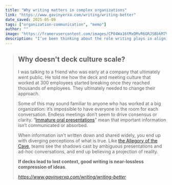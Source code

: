 ```yaml
---
title: "Why writing matters in complex organizations"
link: "https://www.gavinyerxa.com/writing/writing-better"
date_saved: 2025-05-09
tags: ["organization-communication", "memo"]
author: ""
image: "https://framerusercontent.com/images/CP04Wa16tMxDMvR6GRJSBbkM7Vs.png"
description: "I’ve been thinking about the role writing plays in aligning people and making good decisions. I wanted to unpack my thoughts around the challenges that slide/deck oriented organizations face as they hit scale and grapple with increasing complexity.  "
---
```


<blockquote class="quoteback" darkmode="" data-title="Why%20writing%20matters%20in%20complex%20organizations" data-author="" cite="https://www.gavinyerxa.com/writing/writing-better">
                      <h2 class="framer-text framer-styles-preset-1zfy4p">Why doesn't deck culture scale?&nbsp;</h2><p class="framer-text framer-styles-preset-6l9gfo">I was talking to a friend who was early at a company that ultimately went public. He told me how the deck and meeting culture that worked at 300 employees started breaking once they reached thousands of employees. They ultimately needed to change their approach.</p><p class="framer-text framer-styles-preset-6l9gfo">Some of this may sound familiar to anyone who has worked at a big organization: it’s impossible to have everyone in the room for each conversation. Endless meetings don’t seem to drive consensus or clarity. “<a class="framer-text framer-styles-preset-1wicq5s" href="https://sriramk.com/memos/completed-staff-work-thomas-watson-jr-ibm.pdf" rel="noopener" target="_blank">Immature oral presentations</a>” mean that important information isn’t communicated or absorbed. </p><p class="framer-text framer-styles-preset-6l9gfo">When information isn't written down and shared widely, you end up with diverging perceptions of what is true. Like <a class="framer-text framer-styles-preset-1wicq5s" href="https://scholar.harvard.edu/files/seyer/files/plato_republic_514b-518d_allegory-of-the-cave.pdf" rel="noopener" target="_blank">the Allegory of the Cave</a>, teams see the shadows cast by ambiguous presentations and ad-hoc conversations, and end up believing a projection of reality.</p><p class="framer-text framer-styles-preset-6l9gfo"><strong class="framer-text">If decks lead to lost context, good writing is near-lossless compression of ideas</strong>.</p>
                      <footer> <cite><a href="https://www.gavinyerxa.com/writing/writing-better">https://www.gavinyerxa.com/writing/writing-better</a></cite></footer>
                      </blockquote>
                      <script note="" src="https://cdn.jsdelivr.net/gh/Blogger-Peer-Review/quotebacks@1/quoteback.js"></script>